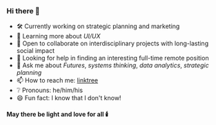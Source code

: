 ### Hi there 👋

<!--
**SinaStB/SinaStB** is a ✨ _special_ ✨ repository because its `README.md` (this file) appears on your GitHub profile.
-->

- 🛠️ Currently working on strategic planning and marketing
- 🌱 Learning more about *UI/UX*
- 🔭 Open to collaborate on interdisciplinary projects with long-lasting social impact
- 🤔 Looking for help in finding an interesting full-time remote position
- 💬 Ask me about *Futures*, *systems thinking*, *data analytics*, *strategic planning*
- 📫 How to reach me: [linktree](https://linktr.ee/sinasb)
- ❔ Pronouns: he/him/his
- 😄 Fun fact: I know that I don't know!

#### May there be light and love for all 🕯️
